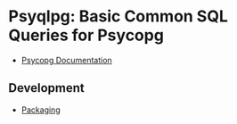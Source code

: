 # Psyqlpg: Basic Common SQL Queries for Psycopg

 * [Psycopg Documentation](https://www.psycopg.org/psycopg3/docs/)

## Development

 * [Packaging](https://packaging.python.org/en/latest/tutorials/packaging-projects/)

